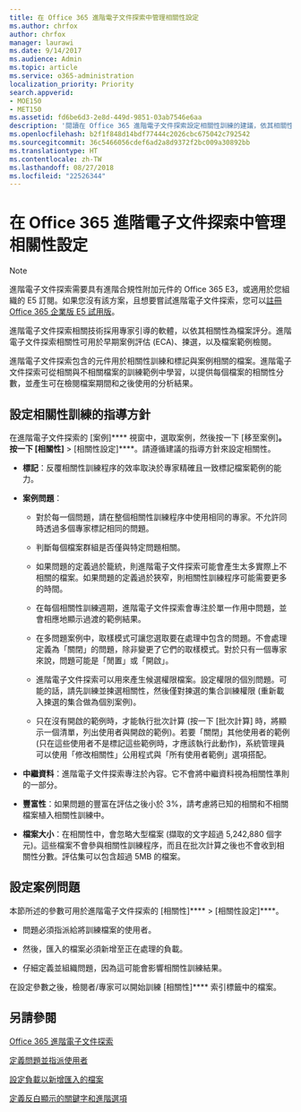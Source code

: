 ```yaml
---
title: 在 Office 365 進階電子文件探索中管理相關性設定
ms.author: chrfox
author: chrfox
manager: laurawi
ms.date: 9/14/2017
ms.audience: Admin
ms.topic: article
ms.service: o365-administration
localization_priority: Priority
search.appverid:
- MOE150
- MET150
ms.assetid: fd6be6d3-2e8d-449d-9851-03ab7546e6aa
description: '閱讀在 Office 365 進階電子文件探索設定相關性訓練的建議，依其相關性為檔案評分，並產生分析結果。  '
ms.openlocfilehash: b2f1f848d14bdf77444c2026cbc675042c792542
ms.sourcegitcommit: 36c5466056cdef6ad2a8d9372f2bc009a30892bb
ms.translationtype: HT
ms.contentlocale: zh-TW
ms.lasthandoff: 08/27/2018
ms.locfileid: "22526344"
---
```

# <a name="manage-relevance-setup-in-office-365-advanced-ediscovery"></a>在 Office 365 進階電子文件探索中管理相關性設定

> [!NOTE]
> 進階電子文件探索需要具有進階合規性附加元件的 Office 365 E3，或適用於您組織的 E5 訂閱。如果您沒有該方案，且想要嘗試進階電子文件探索，您可以[註冊 Office 365 企業版 E5 試用版](https://go.microsoft.com/fwlink/p/?LinkID=698279)。 
  
 進階電子文件探索相關技術採用專家引導的軟體，以依其相關性為檔案評分。進階電子文件探索相關性可用於早期案例評估 (ECA)、揀選，以及檔案範例檢閱。 
  
 進階電子文件探索包含的元件用於相關性訓練和標記與案例相關的檔案。進階電子文件探索可從相關與不相關檔案的訓練範例中學習，以提供每個檔案的相關性分數，並產生可在檢閱檔案期間和之後使用的分析結果。 
  
## <a name="guidelines-for-setting-up-relevance-training"></a>設定相關性訓練的指導方針

 在進階電子文件探索的 [案例]**** 視窗中，選取案例，然後按一下 [移至案例]****。按一下 [相關性]**** \> [相關性設定]****。請遵循建議的指導方針來設定相關性。 
  
- **標記**：反覆相關性訓練程序的效率取決於專家精確且一致標記檔案範例的能力。
    
- **案例問題**： 
    
  - 對於每一個問題，請在整個相關性訓練程序中使用相同的專家。不允許同時透過多個專家標記相同的問題。
    
  - 判斷每個檔案群組是否僅與特定問題相關。 
    
  - 如果問題的定義過於籠統，則進階電子文件探索可能會產生太多實際上不相關的檔案。如果問題的定義過於狹窄，則相關性訓練程序可能需要更多的時間。 
    
  - 在每個相關性訓練週期，進階電子文件探索會專注於單一作用中問題，並會相應地顯示過渡的範例結果。
    
  - 在多問題案例中，取樣模式可讓您選取要在處理中包含的問題。不會處理定義為「關閉」的問題，除非變更了它們的取樣模式。對於只有一個專家來說，問題可能是「閒置」或「開啟」。
    
  -  進階電子文件探索可以用來產生候選權限檔案。設定權限的個別問題。可能的話，請先訓練並揀選相關性，然後僅對揀選的集合訓練權限 (重新載入揀選的集合做為個別案例)。 
    
  - 只在沒有開啟的範例時，才能執行批次計算 (按一下 [批次計算] 時，將顯示一個清單，列出使用者與開啟的範例)。若要「關閉」其他使用者的範例 (只在這些使用者不是標記這些範例時，才應該執行此動作)，系統管理員可以使用「修改相關性」公用程式與「所有使用者範例」選項搭配。
    
- **中繼資料**：進階電子文件探索專注於內容。它不會將中繼資料視為相關性準則的一部分。 
    
- **豐富性**：如果問題的豐富在評估之後小於 3%，請考慮將已知的相關和不相關檔案植入相關性訓練中。
    
- **檔案大小**：在相關性中，會忽略大型檔案 (擷取的文字超過 5,242,880 個字元)。這些檔案不會參與相關性訓練程序，而且在批次計算之後也不會收到相關性分數。評估集可以包含超過 5MB 的檔案。
    
## <a name="setting-up-case-issues"></a>設定案例問題

本節所述的參數可用於進階電子文件探索的 [相關性]**** \> [相關性設定]****。 
  
- 問題必須指派給將訓練檔案的使用者。
    
- 然後，匯入的檔案必須新增至正在處理的負載。
    
- 仔細定義並組織問題，因為這可能會影響相關性訓練結果。
    
在設定參數之後，檢閱者/專家可以開始訓練 [相關性]**** 索引標籤中的檔案。 
  
## <a name="see-also"></a>另請參閱

[Office 365 進階電子文件探索](office-365-advanced-ediscovery.md)
  
[定義問題並指派使用者](define-issues-and-assign-users.md)
  
[設定負載以新增匯入的檔案](set-up-loads-to-add-imported-files.md)
  
[定義反白顯示的關鍵字和進階選項](define-highlighted-keywords-and-advanced-options.md)

